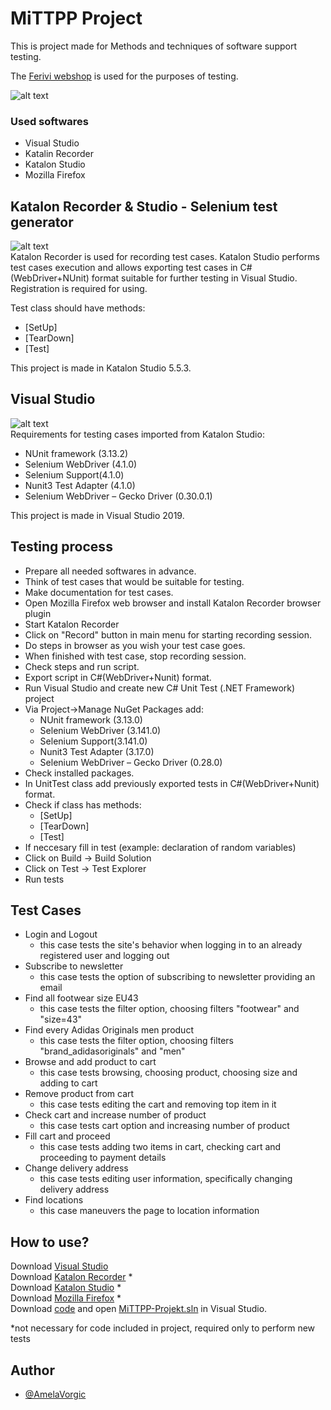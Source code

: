 # MiTTPP Project

This is project made for Methods and techniques of software support testing.

The [Ferivi webshop](https://ferivisport.hr/) is used for the purposes of testing. 

![alt text](https://www.supernova-colosseum.hr//fileadmin/_processed_/4/5/csm_Ferivi_Sport_7085d22855.jpg) 

### Used softwares

- Visual Studio 
- Katalin Recorder
- Katalon Studio
- Mozilla Firefox

## Katalon Recorder & Studio - Selenium test generator
![alt text](https://automated-360.com/wp-content/uploads/2017/10/logo-katalon.png) \
Katalon Recorder is used for recording test cases. Katalon Studio performs test cases execution and allows exporting test cases in C#(WebDriver+NUnit) format suitable for further testing in Visual Studio. Registration is required for using.

Test class should have methods:
  - [SetUp]
  - [TearDown]
  - [Test]

This project is made in Katalon Studio 5.5.3.

## Visual Studio
![alt text](https://magoarcade.org/wp/wp-content/uploads/2020/11/Microsoft-Visual-Studio-logo1.png) \
Requirements for testing cases imported from Katalon Studio:
- NUnit framework (3.13.2)
- Selenium WebDriver (4.1.0)
- Selenium Support(4.1.0)
- Nunit3 Test Adapter (4.1.0)
- Selenium WebDriver – Gecko Driver (0.30.0.1)

This project is made in Visual Studio 2019.

## Testing process
- Prepare all needed softwares in advance.
- Think of test cases that would be suitable for testing.
- Make documentation for test cases.
- Open Mozilla Firefox web browser and install Katalon Recorder browser plugin
- Start Katalon Recorder
- Click on "Record" button in main menu for starting recording session.
- Do steps in browser as you wish your test case goes.
- When finished with test case, stop recording session.
- Check steps and run script.
- Export script in C#(WebDriver+Nunit) format.
- Run Visual Studio and create new C# Unit Test (.NET Framework) project
- Via Project->Manage NuGet Packages add:
  - NUnit framework (3.13.0)
  - Selenium WebDriver (3.141.0)
  - Selenium Support(3.141.0)
  - Nunit3 Test Adapter (3.17.0)
  - Selenium WebDriver – Gecko Driver (0.28.0)
- Check installed packages.
- In UnitTest class add previously exported tests in C#(WebDriver+Nunit) format.
- Check if class has methods:
  - [SetUp]
  - [TearDown]
  - [Test]
- If neccesary fill in test (example: declaration of random variables)
- Click on Build -> Build Solution
- Click on Test -> Test Explorer
- Run tests

## Test Cases

- Login and Logout
  - this case tests the site's behavior when logging in to an already registered user and logging out
- Subscribe to newsletter
  - this case tests the option of subscribing to newsletter providing an email
- Find all footwear size EU43
  - this case tests the filter option, choosing filters "footwear" and "size=43"
- Find every Adidas Originals men product
  - this case tests the filter option, choosing filters "brand_adidasoriginals" and "men"
- Browse and add product to cart
  - this case tests browsing, choosing product, choosing size and adding to cart
- Remove product from cart
  - this case tests editing the cart and removing top item in it
- Check cart and increase number of product
  - this case tests cart option and increasing number of product
- Fill cart and proceed
  - this case tests adding two items in cart, checking cart and proceeding to payment details
- Change delivery address
  - this case tests editing user information, specifically changing delivery address
- Find locations
  - this case maneuvers the page to location information

## How to use?
Download [Visual Studio](https://visualstudio.microsoft.com/downloads/)\
Download [Katalon Recorder](https://www.katalon.com/katalon-recorder-ide/) * \
Download [Katalon Studio](https://www.katalon.com/katalon-studio/) * \
Download [Mozilla Firefox](https://www.mozilla.org/hr/firefox/new/) * \
Download [code](https://github.com/AmelaVorgic/MiTTPP-Projekt) and open [MiTTPP-Projekt.sln](https://github.com/AmelaVorgic/MiTTPP-Projekt/blob/main/MiTTPP-Projekt.sln) in Visual Studio. 


*not necessary for code included in project, required only to perform new tests



## Author
- [@AmelaVorgic](https://github.com/AmelaVorgic)
